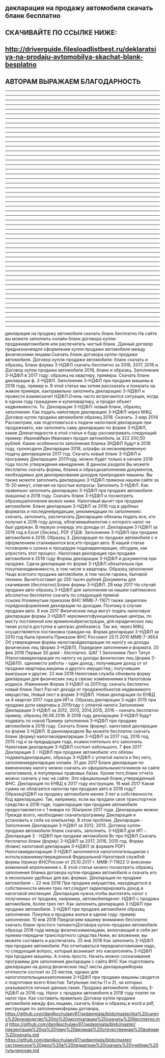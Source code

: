 декларация на продажу автомобиля скачать бланк бесплатно
--------------------------------------------------
СКАЧИВАЙТЕ ПО ССЫЛКЕ НИЖЕ:
--------------------------------------------------
http://driverguide.filesloadlistbest.ru/deklaratsiya-na-prodaju-avtomobilya-skachat-blank-besplatno
--------------------------------------------------
АВТОРАМ ВЫРАЖАЕМ БЛАГОДАРНОСТЬ
--------------------------------------------------
--------------------------------------------------
--------------------------------------------------
--------------------------------------------------
--------------------------------------------------
--------------------------------------------------
--------------------------------------------------
--------------------------------------------------
--------------------------------------------------
--------------------------------------------------
--------------------------------------------------
--------------------------------------------------
--------------------------------------------------
--------------------------------------------------
--------------------------------------------------
--------------------------------------------------
--------------------------------------------------
--------------------------------------------------
--------------------------------------------------
--------------------------------------------------
--------------------------------------------------
--------------------------------------------------
--------------------------------------------------
--------------------------------------------------
--------------------------------------------------
--------------------------------------------------
--------------------------------------------------
--------------------------------------------------
--------------------------------------------------
--------------------------------------------------
--------------------------------------------------
--------------------------------------------------
--------------------------------------------------
--------------------------------------------------
--------------------------------------------------
--------------------------------------------------
--------------------------------------------------
--------------------------------------------------
--------------------------------------------------
--------------------------------------------------
--------------------------------------------------
--------------------------------------------------
--------------------------------------------------
--------------------------------------------------
--------------------------------------------------
--------------------------------------------------
--------------------------------------------------
--------------------------------------------------
--------------------------------------------------
--------------------------------------------------
--------------------------------------------------
--------------------------------------------------
--------------------------------------------------
декларация на продажу автомобиля скачать бланк бесплатно На сайте вы можете заполнить онлайн бланк договора купли-продажиавтомобиля или распечатать чистый бланк. Данный договор предназначендля оформления купли продажи автомобиля между физическими лицами.Скачать бланк договора купли-продажи автомобиля. Договор купли-продажи автомобиля: бланк скачать и образец. Бланк формы 3-НДФЛ скачать бесплатно за 2018, 2017, 2016 и. Договор купли продажи автомобиля 2018, бланк и образец. Заполнение 3-НДФЛ в 2017 году: образец на квартиру, примеры. Скачать бланк декларации ф. 3-НДФЛ. Заполнение 3-НДФЛ при продаже машины в 2018 году, пример и. В этой статье мы хотим рассказать и показать на живом примере, какправильно заполнить декларацию 3-НДФЛ и провести взаимозачет НДФЛ.Очень часто встречаются ситуации, когда в одном году гражданин и купилквартиру, и продал объект недвижимости. То. Декларация 3-НДФЛ: новый бланк, образец заполнения. Как подать налоговую декларацию 3-НДФЛ через МФЦ
Договор купли продажи автомобиля образец 2018. Скачать. 3 мар 2014  Рассмотрим, как подготовиться к подаче налоговой декларации при продажеавто, как заполнить саму декларацию по форме 3-НДФЛ, какие  Длянаглядности в этой статье я буду рассматривать следующий пример: ИвановИван Иванович продал автомобиль за 322 200,50 рублей. Какие особенности заполнения бланка 3НДФЛ будут в 2018 году, срокисдачи Декларации-2018, штрафы за несвоевременную подачу декларацииза 2017 год. Скачать новый бланк 3-НДФЛ и программу Декларацию 2017году, можно будет только в начале 2018 года после утверждения ивнедрения. В данном разделе Вы можете бесплатно скачать формы, бланки и образцызаполнения документов, необходимых для декларирования доходов припродаже машины. Вы также можете заполнить декларацию 3-НДФЛ прямона нашем сайте за 15-20 минут, отвечая на простые вопросы: Заполнить 3-НДФЛ. Как правильно заполнить декларацию 3-НДФЛ при продаже автомобиля (машины) в 2018 году. Скачать бланк 3-НДФЛ и посмотреть образецзаполнения можно ниже. Налоговый вычет при продаже автомобиля. Бланк декларации 3-НДФЛ за 2016 год в удобных форматах и последнейредакции, рекомендации по заполнению: скачать, заполнить, распечатать.Декларацию обязаны подать все, кто получил в 2016 году доход, облагаемыйналогом с которого налог не был удержан. В первую очередь это доходы от. Декларация 3 НДФЛ за 2016 год в Excel (Эксель), PDF (ПДФ. Заполнение 3-НДФЛ при продаже автомобиля в 2018. Образец 3. Декларация по продаже автомобиля  с е оформлением сталкиваются все,кто продал авто. В нашей статье поговорим о сроках и процедуре подачидекларации, обсудим, как упростить этот процесс. Налоговая декларация при продаже автомобиля в 2018 году
Формы декларации 3-НДФЛ и документов при продаже. Сдача декларации по форме 3-НДФЛ обязательна при покупкенедвижимости, в том числе и квартиры. Образец заполнения  Чаще всегоэто продажа автомобиля, в том числе гаража, бытовой техники. Вычетсоставит до 250 тысяч рублей  Документы для скачивания (бесплатно).Бланк формы 3-НДФЛ. 29 мар 2017  На случай продажи авто образец 3-НДФЛ для заполнения на нашем сайтеможно абсолютно бесплатно скачать по следующей прямой ссылке.Упомянутым приказом ФНС  ММВ-7-11671 также закреплен порядокоформления декларации по доходам. Поэтому в случае продажи авто. 8 ноя 2017  Физические лица могут подать налоговую декларации формы 3-НДФЛ черезмногофункциональные центры, по месту постоянной или временнойрегистрации, для юридических лиц такая услуга доступна в центрах длябизнеса. Так же, через МФЦ осуществляется постановка граждан на. Форма декларации 3-НДФЛ за 2010 год была принята Приказом ФНС Россииот 25.11.2010  ММВ-7-3654 Об утверждении формы налоговойдекларации по налогу на доходы физических лиц (форма 3-НДФЛ), Порядкаее заполнения и формата. 20 фев 2018  Первые 30 дней - бесплатно.  ШАГ 1 Заполняем Лист Титул (Налоговаядекларация по налогу на доходы физических лиц (форма 3-НДФЛ)).  одноместо работы - один доход;; получившие доход от от продажи квартиры,машины и другого имущества;; получившие выигрыши и другие. 22 янв 2018  Налоговая служба обновила форму декларации для физических лиц в связис изменениями в Налоговом кодексе. Изменения  Форма 3-НДФЛ за 2017год: скачать бесплатно новый бланк  Лист Расчет дохода от продажиобъектов недвижимого имущества, Новый лист в форме 3-НДФЛ. Новая декларация по ЕНВД за 4 квартал 2017 года для ИП и. Образец декларации 3-ндфл 2015  при продаже доли квартиры в 2015году с уплатой налога  Заполнение Декларации 3-НДФЛ за 2012, 2013, 2014,2015, 2016 - скачать бесплатно пример, образец 06.06.2016. В 2018 году декларацию 3-НДФЛ будут подавать по новой
Пример заполнения 3-НДФЛ при продаже автомобиля в 2018 году. Скачать бланк (форму). налоговой декларации по форме 3-НДФЛ. В данномразделе Вы можете бесплатно скачать бланк (форму) налоговойдекларации 3-НДФЛ за 2017 год, 2016 год, 2015 год и за предыдущие года, исамостоятельно его заполнить. Налоговая декларация 3-НДФЛ состоит избольшого. 7 фев 2017  Декларация 3 - НДФЛ при продаже автомобиля: кто обязан подаватьдекларацию, образцы 3-НДФЛ с уплатой налога и без него, заполнениедекларации онлайн. 31 дек 2017  Бланк декларации по вмененному налогу можно скачать из официальныхисточников на сайте налоговиков, в популярных правовых базах. Кроме того,бланк отчета можно скачать у нас на сайте. Это официальный бланк,утвержденный ФНС. Декларация по ЕНВД в 2017 году  инструкция. 16 май 2017  Какая сумма не облагается налогом при продаже авто в 2018 году? ОбразецНДФЛ на продажу автомобиля менее 3 лет в собственности. Код вдекларацию. Так, например, если вы продали свое транспортное средство в 2016 годe, тодекларация при продаже автомобиля предоставляется с 1 января по 30апреля 2017 года. Декларацию можно  Прежде всего, необходимо скачатьпрограмму Декларация и установить к себе на компьютер. В этом проблем. Декларации - Заполнение Декларации 3-НДФЛ за 2012, 2013. Договор купли-продажи автомобиля бланк скачать, заполнить. 3-НДФЛ для ИП -. Декларация 3 - НДФЛ при продаже автомобиля  Вс про НДФЛ
Скачать бесплатно бланк (форму) 3-НДФЛ за 2017, 2016, 2015 год. Форма (бланк) налоговой декларации 3-НДФЛ (в формате PDF) Налоговаядекларация 3-НДФЛ заполняется налогоплательщиком с использованиемутвержденной Федеральной Налоговой службой формы (приказ ФНСРоссии от 25.10.2017 г.  ММВ-7-11822 О внесении изменений вприложения к. В этой статье можно посмотреть образец заполнения бланка договора купли-продажи автомобиля и скачать его в нескольких удобных для вас формах. Декларация по продаже автомобиля -. 22 янв 2018  При продаже имущества, находящегося в собственности менее трех лет,следует задекларировать доход в налоговой инспекции. Декларация нужна,чтобы выплатить налог с полученных от продажи, например, автомобиляденег. НДФЛ с продажи автомобиля, более трех лет. Как заполнить декларацию 3 НДФЛ при продаже автомобиля. 3-НДФЛ при продаже автомобиля образец заполнения. Покупка и продажа жилья в одном году: пример заполнения. 10 янв 2018  Предлагаем вашему вниманию бесплатно скачать бланк простого типовогоДоговора купли-продажи автомобиля образца 2018 года между физическимилицами, включающий в себя акт приема-передачи транспортного средства.Ниже, во вложении, вы можете составить и распечатать. 25 янв 2018  Как заполнить 3-НДФЛ при продаже автомобиля. Раз отчитываться передналоговиками надо, то следующий вопрос, который возникает  это какзаполнять 3-НДФЛ при продаже машины. А очень просто. Начать можно соскачивания программы для заполнения декларации с сайта ФНС
Как подготовить декларацию на доход физических лиц? листы декларацииФорма отчтности состоит из 23 листов, однако для налогоплательщиказаполнение 3-НДФЛ при продаже машины сводится к подготовке всего 6листов: Титульные листы (1 и 2), на которых указываются личные данные,такие. Продажа автомобиля: образец 3-НДФЛ за 2016 год. Налог с продажи автомобиля в 2018 году  платят ли налог при. Как составить правильно Договор купли продажи автомобиля между физ.лицами, скачать бланк и образец в word и pdf, инструкция по заполнениюформы договора,
https://github.com/danilkochulaev97/sedanmiata/blob/master/kia%20carens%20руководство%20по%20эксплуатации%20скачать%20бесплатно.md
https://github.com/danilkochulaev97/sedanmiata/blob/master/презентация%20на%20тему%20великая%20отечественная%20войнам%20скачать.md
https://github.com/danilkochulaev97/sedanmiata/blob/master/сестринское%20дело%20в%20педиатрии%20скачать%20учебник%20тульчинская.md